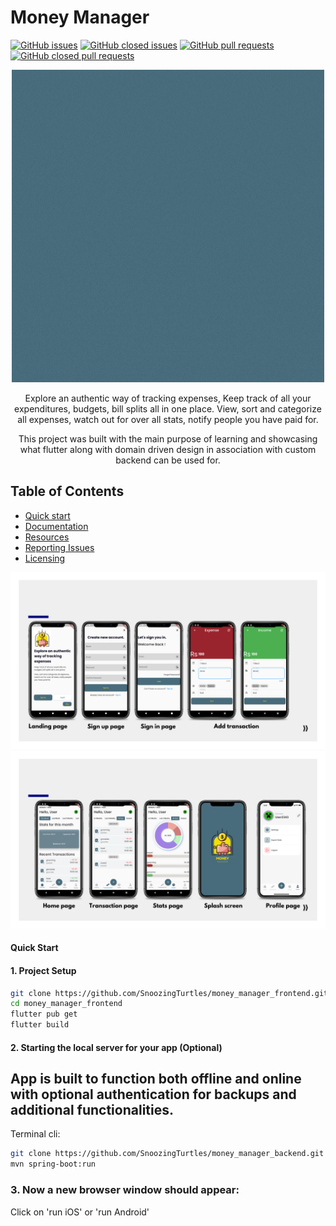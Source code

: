 # Money Manager
[![GitHub issues](https://img.shields.io/github/issues/galio-org/galio-starter-kit.svg?style=popout)](https://github.com/SnoozingTurtles/money_manager_frontend/issues)
[![GitHub closed issues](https://img.shields.io/github/issues-closed/galio-org/galio-starter-kit.svg)](https://github.com/SnoozingTurtles/money_manager_frontend/issues?q=is%3Aissue+is%3Aclosed)
[![GitHub pull requests](https://img.shields.io/github/issues-pr/galio-org/galio-starter-kit.svg)](https://github.com/SnoozingTurtles/money_manager_frontend/pulls)
[![GitHub closed pull requests](https://img.shields.io/github/issues-pr-closed/galio-org/galio-starter-kit.svg)](https://github.com/SnoozingTurtles/money_manager_frontend/pulls?q=is%3Apr+is%3Aclosed)

<p align="center">
  <img src="https://github.com/SnoozingTurtles/money_manager_frontend/blob/master/assets/splash_screen/money_manager.gif">
  <p align="center">Explore an authentic way of tracking expenses, Keep track of all your expenditures, budgets, bill splits all in one place. View, sort and categorize all expenses, watch out for over all stats, notify people you have paid for.</p>
  <p align="center">This project was built with the main purpose of learning and showcasing what flutter along with domain driven design in association with custom backend can be used for. </p>
</p>

## Table of Contents
* [Quick start](#quick-start)
* [Documentation](#documentation)
* [Resources](#resources)
* [Reporting Issues](#reporting-issues)
* [Licensing](#licensing)

<p align="center">
  <img src="https://github.com/SnoozingTurtles/money_manager_frontend/blob/development/screenshots/1.png">
  <img src="https://github.com/SnoozingTurtles/money_manager_frontend/blob/development/screenshots/2.png">
</p> 

#### Quick Start

#### 1. Project Setup
```bash
git clone https://github.com/SnoozingTurtles/money_manager_frontend.git
cd money_manager_frontend
flutter pub get 
flutter build
```

#### 2. Starting the local server for your app (Optional)
## App is built to function both offline and online with optional authentication for backups and additional functionalities.
Terminal cli:
```bash
git clone https://github.com/SnoozingTurtles/money_manager_backend.git
mvn spring-boot:run
```


### 3. Now a new browser window should appear:
Click on 'run iOS' or 'run Android' 
